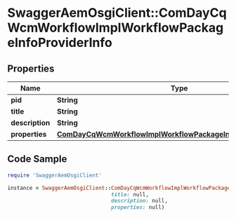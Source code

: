 # SwaggerAemOsgiClient::ComDayCqWcmWorkflowImplWorkflowPackageInfoProviderInfo

## Properties

Name | Type | Description | Notes
------------ | ------------- | ------------- | -------------
**pid** | **String** |  | [optional] 
**title** | **String** |  | [optional] 
**description** | **String** |  | [optional] 
**properties** | [**ComDayCqWcmWorkflowImplWorkflowPackageInfoProviderProperties**](ComDayCqWcmWorkflowImplWorkflowPackageInfoProviderProperties.md) |  | [optional] 

## Code Sample

```ruby
require 'SwaggerAemOsgiClient'

instance = SwaggerAemOsgiClient::ComDayCqWcmWorkflowImplWorkflowPackageInfoProviderInfo.new(pid: null,
                                 title: null,
                                 description: null,
                                 properties: null)
```



